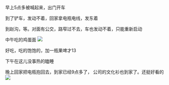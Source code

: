 早上5点多被喊起来，出门开车

到了铲车，发动不着，回家拿电瓶电线，发东着

到赵沟，等。对面有公交，路窄过不去，车也发动不着，只能重新启动

中午吃的鸡蛋面
![](http://upload-images.jianshu.io/upload_images/6904315-ddd3f831d93409eb.jpg?imageMogr2/auto-orient/strip%7CimageView2/2/w/1080/q/50)

好吃，吃的饱饱的，加一瓶果啤才13


下午在这儿没事热的瞌睡

晚上回家把电瓶抱回去，到家已经9点多了，
公司的文化衫也到家了。还挺好看的![](http://upload-images.jianshu.io/upload_images/6904315-779373c4cff970f5.jpg?imageMogr2/auto-orient/strip%7CimageView2/2/w/1080/q/50)
